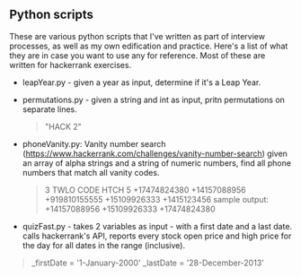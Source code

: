 ## **Python scripts**


These are various python scripts that I've written as part of interview processes,
as well as my own edification and practice. Here's a list of what they are in case
you want to use any for reference. Most of these are written for hackerrank exercises.





- leapYear.py - given a year as input, determine if it's a Leap Year.


- permutations.py - given a string and int as input, pritn permutations on separate lines.


  > "HACK 2"


- phoneVanity.py: Vanity number search (https://www.hackerrank.com/challenges/vanity-number-search)
  given an array of alpha strings and a string of numeric numbers, find all phone numbers that
  match all vanity codes.

  >3 TWLO CODE HTCH 5 +17474824380 +14157088956 +919810155555 +15109926333 +1415123456
  sample output: +14157088956 +15109926333 +17474824380


- quizFast.py - takes 2 variables as input - with a first date and a last date.  calls hackerrank's API,
reports every stock open price and high price for the day for all dates in the range (inclusive).


>_firstDate = '1-January-2000'
_lastDate = '28-December-2013'
